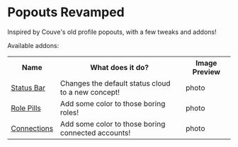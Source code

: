 # Popouts Revamped
Inspired by Couve's old profile popouts, with a few tweaks and addons!

Available addons:
<table>
  <tr> 
    <th>Name</th>
    <th>What does it do?</th>
    <th>Image Preview</th>
  </tr> 
  <tr>
    <td><a href='https://github.com/Krammeth/css-snippets/refs/heads/main/PopoutsRevamped/Addons/PRA-StatusBar.css'>Status Bar</a></td>
    <td>Changes the default status cloud to a new concept!</td>
    <td>photo</td>
  </tr>
  <tr>
    <td><a href='https://github.com/Krammeth/css-snippets/refs/heads/main/PopoutsRevamped/Addons/PRA-RolePills.css'>Role Pills</a></td>
    <td>Add some color to those boring roles!</td>
    <td>photo</td>
  </tr>
  <tr>
    <td><a href='https://github.com/Krammeth/css-snippets/refs/heads/main/PopoutsRevamped/Addons/PRA-Connections.css'>Connections</a></td>
    <td>Add some color to those boring connected accounts!</td>
    <td>photo</td>
  </tr>
</table>